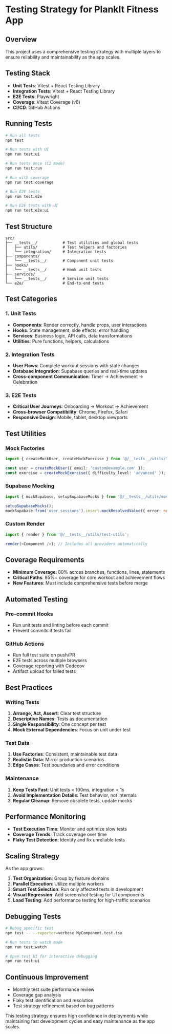 
# Testing Strategy for PlankIt Fitness App

## Overview

This project uses a comprehensive testing strategy with multiple layers to ensure reliability and maintainability as the app scales.

## Testing Stack

- **Unit Tests**: Vitest + React Testing Library
- **Integration Tests**: Vitest + React Testing Library
- **E2E Tests**: Playwright
- **Coverage**: Vitest Coverage (v8)
- **CI/CD**: GitHub Actions

## Running Tests

```bash
# Run all tests
npm test

# Run tests with UI
npm run test:ui

# Run tests once (CI mode)
npm run test:run

# Run with coverage
npm run test:coverage

# Run E2E tests
npm run test:e2e

# Run E2E tests with UI
npm run test:e2e:ui
```

## Test Structure

```
src/
├── __tests__/           # Test utilities and global tests
│   ├── utils/           # Test helpers and factories
│   └── integration/     # Integration tests
├── components/
│   └── __tests__/       # Component unit tests
├── hooks/
│   └── __tests__/       # Hook unit tests
├── services/
│   └── __tests__/       # Service unit tests
└── e2e/                 # End-to-end tests
```

## Test Categories

### 1. Unit Tests
- **Components**: Render correctly, handle props, user interactions
- **Hooks**: State management, side effects, error handling
- **Services**: Business logic, API calls, data transformations
- **Utilities**: Pure functions, helpers, calculations

### 2. Integration Tests
- **User Flows**: Complete workout sessions with state changes
- **Database Integration**: Supabase queries and real-time updates
- **Cross-component Communication**: Timer → Achievement → Celebration

### 3. E2E Tests
- **Critical User Journeys**: Onboarding → Workout → Achievement
- **Cross-browser Compatibility**: Chrome, Firefox, Safari
- **Responsive Design**: Mobile, tablet, desktop viewports

## Test Utilities

### Mock Factories
```typescript
import { createMockUser, createMockExercise } from '@/__tests__/utils/test-utils';

const user = createMockUser({ email: 'custom@example.com' });
const exercise = createMockExercise({ difficulty_level: 'advanced' });
```

### Supabase Mocking
```typescript
import { mockSupabase, setupSupabaseMocks } from '@/__tests__/utils/mock-supabase';

setupSupabaseMocks();
mockSupabase.from('user_sessions').insert.mockResolvedValue({ error: null });
```

### Custom Render
```typescript
import { render } from '@/__tests__/utils/test-utils';

render(<Component />); // Includes all providers automatically
```

## Coverage Requirements

- **Minimum Coverage**: 80% across branches, functions, lines, statements
- **Critical Paths**: 95%+ coverage for core workout and achievement flows
- **New Features**: Must include comprehensive tests before merge

## Automated Testing

### Pre-commit Hooks
- Run unit tests and linting before each commit
- Prevent commits if tests fail

### GitHub Actions
- Run full test suite on push/PR
- E2E tests across multiple browsers
- Coverage reporting with Codecov
- Artifact upload for failed tests

## Best Practices

### Writing Tests
1. **Arrange, Act, Assert**: Clear test structure
2. **Descriptive Names**: Tests as documentation
3. **Single Responsibility**: One concept per test
4. **Mock External Dependencies**: Focus on unit under test

### Test Data
1. **Use Factories**: Consistent, maintainable test data
2. **Realistic Data**: Mirror production scenarios
3. **Edge Cases**: Test boundaries and error conditions

### Maintenance
1. **Keep Tests Fast**: Unit tests < 100ms, integration < 1s
2. **Avoid Implementation Details**: Test behavior, not internals
3. **Regular Cleanup**: Remove obsolete tests, update mocks

## Performance Monitoring

- **Test Execution Time**: Monitor and optimize slow tests
- **Coverage Trends**: Track coverage over time
- **Flaky Test Detection**: Identify and fix unreliable tests

## Scaling Strategy

As the app grows:

1. **Test Organization**: Group by feature domains
2. **Parallel Execution**: Utilize multiple workers
3. **Smart Test Selection**: Run only affected tests in development
4. **Visual Regression**: Add screenshot testing for UI components
5. **Load Testing**: Add performance testing for high-traffic scenarios

## Debugging Tests

```bash
# Debug specific test
npm test -- --reporter=verbose MyComponent.test.tsx

# Run tests in watch mode
npm run test:watch

# Open test UI for interactive debugging
npm run test:ui
```

## Continuous Improvement

- Monthly test suite performance review
- Coverage gap analysis
- Flaky test identification and resolution
- Test strategy refinement based on bug patterns

This testing strategy ensures high confidence in deployments while maintaining fast development cycles and easy maintenance as the app scales.
